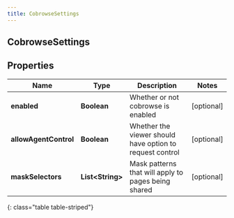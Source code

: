 ```yaml
---
title: CobrowseSettings
---
```

## CobrowseSettings


## Properties

| Name | Type | Description | Notes |
| ------------ | ------------- | ------------- | ------------- |
| **enabled** | <!----><!---->**Boolean**<!----> | Whether or not cobrowse is enabled |  [optional] |
| **allowAgentControl** | <!----><!---->**Boolean**<!----> | Whether the viewer should have option to request control |  [optional] |
| **maskSelectors** | <!----><!---->**List&lt;String&gt;**<!----> | Mask patterns that will apply to pages being shared |  [optional] |
{: class="table table-striped"}



